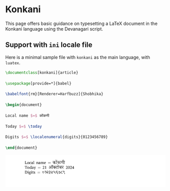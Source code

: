 # Konkani

This page offers basic guidance on typesetting a LaTeX document in the
Konkani language using the Devanagari script.

## Support with `ini` locale file

Here is a minimal sample file with `konkani` as the main language, with `luatex`.

```tex
\documentclass[konkani]{article}

\usepackage[provide=*]{babel}

\babelfont{rm}[Renderer=Harfbuzz]{Shobhika}

\begin{document}

Local name $=$ कोंकणी

Today $=$ \today

Digits $=$ \localenumeral{digits}{0123456789}

\end{document}
```

![](../media/locale-konkani.png)